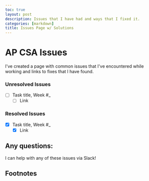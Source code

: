 ```yaml
---
toc: true
layout: post
description: Issues that I have had and ways that I fixed it.
categories: [markdown]
title: Issues Page w/ Solutions
---
```


# AP CSA Issues
I've created a page with common issues that I've encountered while working and links to fixes that I have found. 

### Unresolved Issues
- [ ] Task title, Week #_  
  - [ ] Link  

### Resolved Issues
- [x] Task title, Week #_
  - [x] Link  

## Any questions:

I can help with any of these issues via Slack!

## Footnotes

[^1]: Any questions? Feel free to reach out!
